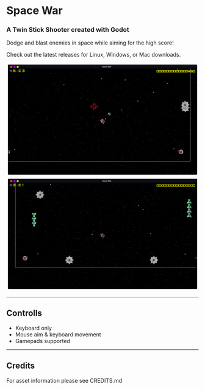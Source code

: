 # Space War
### A Twin Stick Shooter created with Godot

Dodge and blast enemies in space while aiming for the high score!

Check out the latest releases for Linux, Windows, or Mac downloads.

<img src="https://github.com/AtomicSponge/AtomicSponge/blob/main/images/space_war_1.png">

<img src="https://github.com/AtomicSponge/AtomicSponge/blob/main/images/space_war_2.png">

---

## Controlls

- Keyboard only
- Mouse aim & keyboard movement
- Gamepads supported

---

## Credits

For asset information please see CREDITS.md
